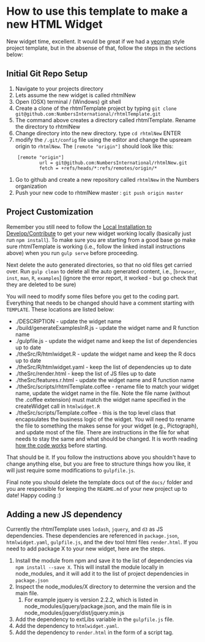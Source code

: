 # How to use this template to make a new HTML Widget

New widget time, excellent. It would be great if we had a [yeoman](http://yeoman.io/) style project template, but in the absense of that, follow the steps in the sections below:

## Initial Git Repo Setup

1. Navigate to your projects directory
1. Lets assume the new widget is called rhtmlNew
1. Open (OSX) terminal / (Windows) git shell
1. Create a clone of the rhtmlTemplate project by typing `git clone git@github.com:NumbersInternational/rhtmlTemplate.git`
1. The command above creates a directory called rhtmlTemplate. Rename the directory to rhtmlNew
1. Change directory into the new directory. type `cd rhtmlNew` ENTER
1. modify the `/.git/config` file using the editor and change the upsream origin to `rhtmlNew`. The `[remote "origin"]` should look like this:

```
    [remote "origin"]
            url = git@github.com:NumbersInternational/rhtmlNew.git
            fetch = +refs/heads/*:refs/remotes/origin/*
```

1. Go to github and create a new repository called `rhtmlNew` in the Numbers organization
1. Push your new code to rhtmlNew master : `git push origin master`

## Project Customization

Remember you still need to follow the [Local Installation to Develop/Contribute](../README.md) to get your new widget working locally (basically just run `npm install`).
 To make sure you are starting from a good base go make sure rhtmlTemplate is working (i.e., follow the linked install instructions above) when you run `gulp serve` before proceeding.

Next delete the auto generated directories, so that no old files get carried over. Run `gulp clean` to delete all the auto generated content, i.e., [`browser`, `inst`, `man`, `R`, `examples`] (ignore the error report, it worked - but go check that they are deleted to be sure)

You will need to modify some files before you get to the coding part. Everything that needs to be changed should have a comment starting with `TEMPLATE`. These locations are listed below:

* ./DESCRIPTION - update the widget name
* ./build/generateExamplesInR.js - update the widget name and R function name
* ./gulpfile.js - update the widget name and keep the list of dependencies up to date
* ./theSrc/R/htmlwidget.R - update the widget name and keep the R docs up to date
* ./theSrc/R/htmlwidget.yaml - keep the list of dependencies up to date
* ./theSrc/render.html - keep the list of JS files up to date
* ./theSrc/features.r.html - update the widget name and R function name
* ./theSrc/scripts/rhtmlTemplate.coffee - rename file to match your widget name, update the widget name in the file. Note the file name (without the .coffee extension) must match the widget name specified in the createWidget call in `htmlwidget.R`
* ./theSrc/scripts/Template.coffee - this is the top level class that encapsulates the business logic of the widget. You will need to rename the file to something the makes sense for your widget (e.g., Pictograph), and update most of the file. There are instructions in the file for what needs to stay the same and what should be changed. It is worth reading [how the code works](./how_the_code_works.md) before starting.

That should be it. If you follow the instructions above you shouldn't have to change anything else, but you are free to structure things how you like, it will just require some modifications to `gulpfile.js`.

Final note you should delete the template docs out of the `docs/` folder and you are responsible for keeping the `README.md` of your new project up to date!
Happy coding :)

## Adding a new JS dependency
Currently the rhtmlTemplate uses `lodash`, `jquery`, and `d3` as JS dependencies. These dependencies are referenced in `package.json`, `htmlwidget.yaml`, `gulpfile.js`, and the dev tool html files `render.html`. If you need to add package X to your new widget, here are the steps.

1. Install the module from npm and save it to the list of dependencies via `npm install --save X`. This will install the module locally in node_modules, and it will add it to the list of project dependencies in `package.json`
1. Inspect the node_modules/X directory to determine the version and the main file.
    1. For example jquery is version 2.2.2, which is listed in node_modules/jquery/package.json, and the main file is in node_modules/jquery/dist/jquery.min.js
1. Add the dependency to extLibs variable in the `gulpfile.js` file.
1. Add the dependency to `htmlwidget.yaml`.
1. Add the dependency to `render.html` in the form of a script tag.


